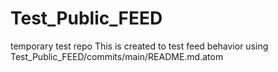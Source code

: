 # Test_Public_FEED
temporary test repo
This is created to test feed behavior using Test_Public_FEED/commits/main/README.md.atom
